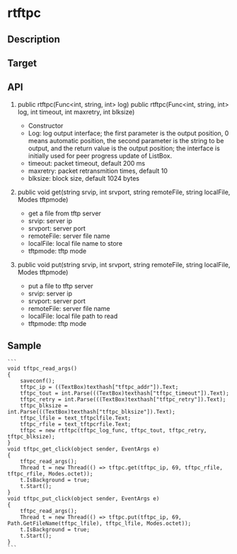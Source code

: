 # rtftpc

## Description

## Target

## API
1. public rtftpc(Func<int, string, int> log) public rtftpc(Func<int, string, int> log, int timeout, int maxretry, int blksize)
    - Constructor
    - Log: log output interface; the first parameter is the output position, 0 means automatic position, the second parameter is the string to be output, and the return value is the output position; the interface is initially used for peer progress update of ListBox.
    - timeout: packet timeout, default 200 ms
    - maxretry: packet retransmition times, default 10
    - blksize: block size, default 1024 bytes

2. public void get(string srvip, int srvport, string remoteFile, string localFile, Modes tftpmode)
    - get a file from tftp server
    - srvip: server ip
    - srvport: server port
    - remoteFile: server file name
    - localFile: local file name to store
    - tftpmode: tftp mode

3. public void put(string srvip, int srvport, string remoteFile, string localFile, Modes tftpmode)
    - put a file to tftp server
    - srvip: server ip
    - srvport: server port
    - remoteFile: server file name
    - localFile: local file path to read
    - tftpmode: tftp mode

## Sample
    ```
    void tftpc_read_args()
    {
        saveconf();
        tftpc_ip = ((TextBox)texthash["tftpc_addr"]).Text;
        tftpc_tout = int.Parse(((TextBox)texthash["tftpc_timeout"]).Text);
        tftpc_retry = int.Parse(((TextBox)texthash["tftpc_retry"]).Text);
        tftpc_blksize = int.Parse(((TextBox)texthash["tftpc_blksize"]).Text);
        tftpc_lfile = text_tftpclfile.Text;
        tftpc_rfile = text_tftpcrfile.Text;
        tftpc = new rtftpc(tftpc_log_func, tftpc_tout, tftpc_retry, tftpc_blksize);
    }
    void tftpc_get_click(object sender, EventArgs e)
    {
        tftpc_read_args();
        Thread t = new Thread(() => tftpc.get(tftpc_ip, 69, tftpc_rfile, tftpc_rfile, Modes.octet));
        t.IsBackground = true;
        t.Start();
    }
    void tftpc_put_click(object sender, EventArgs e)
    {
        tftpc_read_args();
        Thread t = new Thread(() => tftpc.put(tftpc_ip, 69, Path.GetFileName(tftpc_lfile), tftpc_lfile, Modes.octet));
        t.IsBackground = true;
        t.Start();
    }
    ```